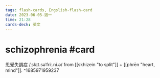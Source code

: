 ```yaml
---
tags: flash-cards, Engslish-flash-card
date: 2023-06-05-週一
time: 21:28
cards-deck: 英文
---
```


# schizophrenia #card 
思覺失調症
/ˌskɪt.səˈfriː.ni.ə/
from [[skhizein "to split"]] + [[phrēn "heart, mind"]].
^1685971959237
